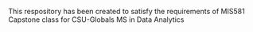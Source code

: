 This respository has been created to satisfy the requirements of MIS581 Capstone class for CSU-Globals MS in Data Analytics
